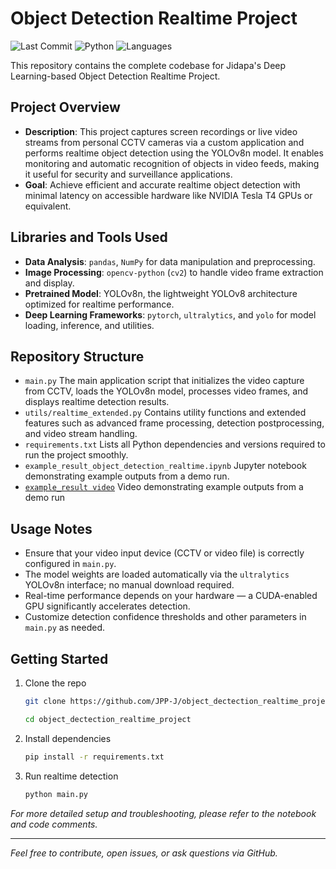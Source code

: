 # Object Detection Realtime Project
![Last Commit](https://img.shields.io/github/last-commit/JPP-J/object_dectection_realtime_project?style=flat-square)
![Python](https://img.shields.io/badge/Python-75.3%25-blue?style=flat-square)
![Languages](https://img.shields.io/github/languages/count/JPP-J/object_dectection_realtime_project?style=flat-square)

This repository contains the complete codebase for Jidapa's Deep Learning-based Object Detection Realtime Project.

## Project Overview
- **Description**: This project captures screen recordings or live video streams from personal CCTV cameras via a custom application and performs realtime object detection using the YOLOv8n model. It enables monitoring and automatic recognition of objects in video feeds, making it useful for security and surveillance applications.
- **Goal**: Achieve efficient and accurate realtime object detection with minimal latency on accessible hardware like NVIDIA Tesla T4 GPUs or equivalent.

## Libraries and Tools Used
- **Data Analysis**: `pandas`, `NumPy` for data manipulation and preprocessing.
- **Image Processing**: `opencv-python` (`cv2`) to handle video frame extraction and display.
- **Pretrained Model**: YOLOv8n, the lightweight YOLOv8 architecture optimized for realtime performance.
- **Deep Learning Frameworks**: `pytorch`, `ultralytics`, and `yolo` for model loading, inference, and utilities.

## Repository Structure
- `main.py` The main application script that initializes the video capture from CCTV, loads the YOLOv8n model, processes video frames, and displays realtime detection results.
- `utils/realtime_extended.py` Contains utility functions and extended features such as advanced frame processing, detection postprocessing, and video stream handling.
- `requirements.txt` Lists all Python dependencies and versions required to run the project smoothly.
- `example_result_object_detection_realtime.ipynb` Jupyter notebook demonstrating example outputs from a demo run.
- [`example_result video`](https://drive.google.com/file/d/1unFScKpaFGszicRZX8QKoDSZvKGct_dj/preview) Video demonstrating example outputs from a demo run  

## Usage Notes
- Ensure that your video input device (CCTV or video file) is correctly configured in `main.py`.
- The model weights are loaded automatically via the `ultralytics` YOLOv8n interface; no manual download required.
- Real-time performance depends on your hardware — a CUDA-enabled GPU significantly accelerates detection.
- Customize detection confidence thresholds and other parameters in `main.py` as needed.

## Getting Started
1. Clone the repo
   
   ```bash
   git clone https://github.com/JPP-J/object_dectection_realtime_project.git
   ```
   
   ```bash 
   cd object_dectection_realtime_project
   ```
3. Install dependencies  
   ```bash
   pip install -r requirements.txt
   ```
5. Run realtime detection  
   ```bash
   python main.py
   ```

*For more detailed setup and troubleshooting, please refer to the notebook and code comments.*

---

*Feel free to contribute, open issues, or ask questions via GitHub.*

